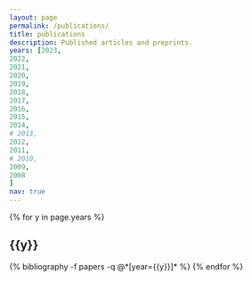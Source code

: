 ```yaml
---
layout: page
permalink: /publications/
title: publications
description: Published articles and preprints.
years: [2023,
2022,
2021,
2020,
2019,
2018,
2017,
2016,
2015,
2014,
# 2013,
2012,
2011,
# 2010,
2009,
2008
]
nav: true
---
```


<div class="publications">

{% for y in page.years %}
  <h2 class="year">{{y}}</h2>
  {% bibliography -f papers -q @*[year={{y}}]* %}
{% endfor %}

</div>
